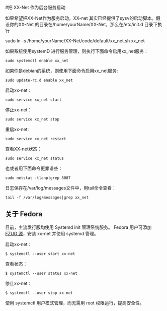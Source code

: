 #把 XX-Net 作为后台服务启动

如果希望把XX-Net作为服务启动，XX-net 其实已经提供了sysv的启动脚本。假设你的XX-Net 的目录在/home/yourName/XX-Net，那么在/etc/init.d 目录下执行

sudo ln -s /home/yourName/XX-Net/code/default/xx_net.sh xx_net

如果系统使用systemD 进行服务管理，则执行下面命令启用xx_net服务：

    sudo systemctl enable xx_net

如果你是debian的系统，则使用下面命令启用xx_net服务:
    
    sudo update-rc.d enable xx_net 

启动xx-net：

    sudo service xx_net start

  
停止xx-net：

    sudo service xx_net stop

  
重启xx-net:

    sudo service xx_net restart

查看XX-net状态：

    sudo service xx_net status

也或者用下面命令更靠谱些：

    sudo netstat -tlanp|grep 8087
  
日志保存在/var/log/messages文件中，用tail命令查看：

    tail -f /var/log/messages|grep xx_net

## 关于 Fedora

目前，主流发行版均使用 Systemd init 管理系统服务。 Fedora 用户可添加 [FZUG 源](https://github.com/FZUG/repo/wiki/%E6%B7%BB%E5%8A%A0-FZUG-%E6%BA%90)，安装 xx-net 并使用 systemd 管理。

启动xx-net：

    $ systemctl --user start xx-net

查看状态：

    $ systemctl --user status xx-net

停止xx-net：

    $ systemctl --user stop xx-net

使用 systemctl 用户模式管理，而无需用 root 权限运行，提高安全性。
